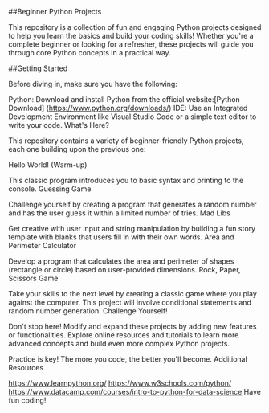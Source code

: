 ##Beginner Python Projects

This repository is a collection of fun and engaging Python projects designed to help you learn the basics and build your coding skills! Whether you're a complete beginner or looking for a refresher, these projects will guide you through core Python concepts in a practical way.

##Getting Started

Before diving in, make sure you have the following:

Python: Download and install Python from the official website:[Python Download] (https://www.python.org/downloads/)
IDE: Use an Integrated Development Environment like Visual Studio Code or a simple text editor to write your code.
What's Here?

This repository contains a variety of beginner-friendly Python projects, each one building upon the previous one:

Hello World! (Warm-up)

This classic program introduces you to basic syntax and printing to the console.
Guessing Game

Challenge yourself by creating a program that generates a random number and has the user guess it within a limited number of tries.
Mad Libs

Get creative with user input and string manipulation by building a fun story template with blanks that users fill in with their own words.
Area and Perimeter Calculator

Develop a program that calculates the area and perimeter of shapes (rectangle or circle) based on user-provided dimensions.
Rock, Paper, Scissors Game

Take your skills to the next level by creating a classic game where you play against the computer. This project will involve conditional statements and random number generation.
Challenge Yourself!

Don't stop here! Modify and expand these projects by adding new features or functionalities.
Explore online resources and tutorials to learn more advanced concepts and build even more complex Python projects.

Practice is key! The more you code, the better you'll become.
Additional Resources

https://www.learnpython.org/
https://www.w3schools.com/python/   
https://www.datacamp.com/courses/intro-to-python-for-data-science
Have fun coding!
